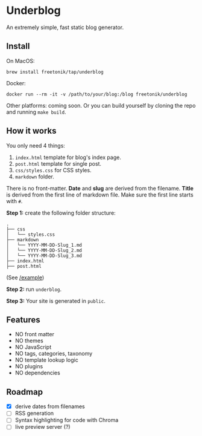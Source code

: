 # Underblog

An extremely simple, fast static blog generator.

## Install

On MacOS:

```
brew install freetonik/tap/underblog
```

Docker:

```
docker run --rm -it -v /path/to/your/blog:/blog freetonik/underblog
```

Other platforms: coming soon. Or you can build yourself by cloning the repo and running `make build`.

## How it works

You only need 4 things:

1. `index.html` template for blog's index page.
2. `post.html` template for single post.
3. `css/styles.css` for CSS styles.
3. `markdown` folder.

There is no front-matter. **Date** and **slug** are derived from the filename. **Title** is derived from the first line of markdown file. Make sure the first line starts with `#`.

**Step 1:** create the following folder structure:

```
.
├── css
│   └── styles.css
├── markdown
│   └── YYYY-MM-DD-Slug_1.md
│   └── YYYY-MM-DD-Slug_2.md
│   └── YYYY-MM-DD-Slug_3.md
├── index.html
├── post.html
```

(See [/example](example))

**Step 2:** run `underblog`.

**Step 3:** Your site is generated in `public`.

## Features

- NO front matter
- NO themes
- NO JavaScript
- NO tags, categories, taxonomy
- NO template lookup logic
- NO plugins
- NO dependencies

## Roadmap

- [x] derive dates from filenames
- [ ] RSS generation
- [ ] Syntax highlighting for code with Chroma
- [ ] live preview server (?)
